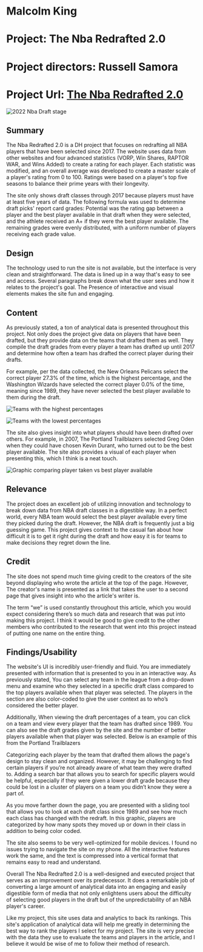 # Malcolm King

# Project: The Nba Redrafted 2.0
# Project directors: Russell Samora
# Project Url: [The Nba Redrafted 2.0](https://pudding.cool/2022/02/redraft/)

![2022 Nba Draft stage](https://hydratedking.github.io/HydratedKing/images/nbadraft.jpeg)

## Summary
The Nba Redrafted 2.0 is a DH project that focuses on redrafting all NBA players that have been selected since 2017. The website uses data from other websites and four advanced statistics (VORP, Win Shares, RAPTOR WAR, and Wins Added) to create a rating for each player. Each statistic was modified, and an overall average was developed to create a master scale of a player's rating from 0 to 100. Ratings were based on a player's top five seasons to balance their prime years with their longevity.

The site only shows draft classes through 2017 because players must have at least five years of data. The following formula was used to determine draft picks' report card grades: Potential was the rating gap between a player and the best player available in that draft when they were selected, and the athlete received an A+ if they were the best player available. The remaining grades were evenly distributed, with a uniform number of players receiving each grade value.

## Design
The technology used to run the site is not available, but the interface is very clean and straightforward. The data is lined up in a way that's easy to see and access. Several paragraphs break down what the user sees and how it relates to the project's goal. The Presence of interactive and visual elements makes the site fun and engaging. 

## Content 
As previously stated, a ton of analytical data is presented throughout this project. Not only does the project give data on players that have been drafted, but they provide data on the teams that drafted them as well. They compile the draft grades from every player a team has drafted up until 2017 and determine how often a team has drafted the correct player during their drafts. 

For example, per the data collected, the New Orleans Pelicans select the correct player 27.3% of the time, which is the highest percentage, and the Washington Wizards have selected the correct player 0.0% of the time, meaning since 1989, they have never selected the best player available to them during the draft.

![Teams with the highest percentages](https://hydratedking.github.io/HydratedKing/images/teampercentagehigh.png)

![Teams with the lowest percentages](https://hydratedking.github.io/HydratedKing/images/teampercentagelow.png)

The site also gives insight into what players should have been drafted over others. For example, in 2007, The Portland Trailblazers selected Greg Oden when they could have chosen Kevin Durant, who turned out to be the best player available. The site also provides a visual of each player when presenting this, which I think is a neat touch. 

![Graphic comparing player taken vs best player available](https://hydratedking.github.io/HydratedKing/images/comparison.png)

## Relevance 
The project does an excellent job of utilizing innovation and technology to break down data from NBA draft classes in a digestible way. In a perfect world, every NBA team would select the best player available every time they picked during the draft. However, the NBA draft is frequently just a big guessing game. This project gives context to the casual fan about how difficult it is to get it right during the draft and how easy it is for teams to make decisions they regret down the line.

## Credit
The site does not spend much time giving credit to the creators of the site beyond displaying who wrote the article at the top of the page. However, The creator's name is presented as a link that takes the user to a second page that gives insight into who the article's writer is.

The term “we” is used constantly throughout this article, which you would expect considering there’s so much data and research that was put into making this project. I think it would be good to give credit to the other members who contributed to the research that went into this project instead of putting one name on the entire thing. 

## Findings/Usability 
The website's UI is incredibly user-friendly and fluid. You are immediately presented with information that is presented to you in an interactive way. As previously stated, You can select any team in the league from a drop-down menu and examine who they selected in a specific draft class compared to the top players available when that player was selected. The players in the section are also color-coded to give the user context as to who’s considered the better player.

Additionally, When viewing the draft percentages of a team, you can click on a team and view every player that the team has drafted since 1989. You can also see the draft grades given by the site and the number of better players available when that player was selected. Below is an example of this from the Portland Trailblazers 

Categorizing each player by the team that drafted them allows the page's design to stay clean and organized. However, it may be challenging to find certain players if you’re not already aware of what team they were drafted to. Adding a search bar that allows you to search for specific players would be helpful, especially if they were given a lower draft grade because they could be lost in a cluster of players on a team you didn’t know they were a part of. 

As you move farther down the page, you are presented with a sliding tool that allows you to look at each draft class since 1989 and see how much each class has changed with the redraft. In this graphic, players are categorized by how many spots they moved up or down in their class in addition to being color coded. 

The site also seems to be very well-optimized for mobile devices. I found no issues trying to navigate the site on my phone. All the interactive features work the same, and the text is compressed into a vertical format that remains easy to read and understand. 

Overall The Nba Redrafted 2.0 is a well-designed and executed project that serves as an improvement over its predecessor. It does a remarkable job of converting a large amount of analytical data into an engaging and easily digestible form of media that not only enlightens users about the difficulty of selecting good players in the draft but of the unpredictability of an NBA player's career. 

Like my project, this site uses data and analytics to back its rankings. This site's application of analytical data will help me greatly in determining the best way to rank the players I select for my project. The site is very precise with the data they use to evaluate the teams and players in the article, and I believe it would be wise of me to follow their method of research.

